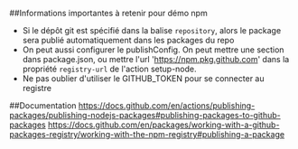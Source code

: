 ##Informations importantes à retenir pour démo npm

* Si le dépôt git est spécifié dans la balise `repository`, alors le package sera publié automatiquement dans les packages du repo
* On peut aussi configurer le publishConfig. On peut mettre une section dans package.json, ou mettre l'url 'https://npm.pkg.github.com' dans la propriété `registry-url` de l'action setup-node. 
* Ne pas oublier d'utiliser le GITHUB_TOKEN pour se connecter au registre


##Documentation
https://docs.github.com/en/actions/publishing-packages/publishing-nodejs-packages#publishing-packages-to-github-packages
https://docs.github.com/en/packages/working-with-a-github-packages-registry/working-with-the-npm-registry#publishing-a-package
